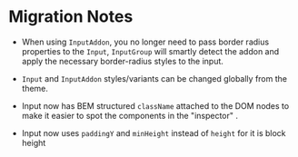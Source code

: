 # Migration Notes

- When using `InputAddon`, you no longer need to pass border radius properties
  to the `Input`, `InputGroup` will smartly detect the addon and apply the
  necessary border-radius styles to the input.

- `Input` and `InputAddon` styles/variants can be changed globally from the
  theme.

- Input now has BEM structured `className` attached to the DOM nodes to make it
  easier to spot the components in the "inspector" .

- Input now uses `paddingY` and `minHeight` instead of `height` for it is block
  height
